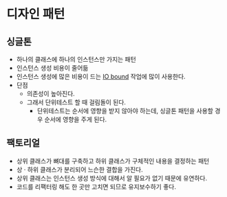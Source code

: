 # 디자인 패턴


## 싱글톤

- 하나의 클래스에 하나의 인스턴스만 가지는 패턴
- 인스턴스 생성 비용이 줄어듦
- 인스턴스 생성에 많은 비용이 드는 [IO bound](IO%20bound.md) 작업에 많이 사용한다.
- 단점
	- 의존성이 높아진다.
	- 그래서 단위테스트 할 때 걸림돌이 된다. 
		- 단위테스트는 순서에 영향을 받지 않아야 하는데, 싱글톤 패턴을 사용할 경우 순서에 영향을 주게 된다.


## 팩토리얼

- 상위 클래스가 뼈대를 구축하고 하위 클래스가 구체적인 내용을 결정하는 패턴
- 상 · 하위 클래스가 분리되어 느슨한 결합을 가진다.
- 상위 클래스는 인스턴스 생성 방식에 대해서 알 필요가 없기 때문에 유연하다.
- 코드를 리팩터링 해도 한 곳만 고치면 되므로 유지보수하기 좋다.